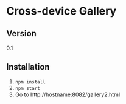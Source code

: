 Cross-device Gallery
====================


Version
-

0.1


Installation
------------
1. `npm install`
2. `npm start`
3. Go to http://hostname:8082/gallery2.html
